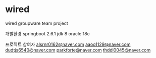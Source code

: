 # wired
wired groupware team project

개발환경
springboot 2.6.1
jdk 8
oracle 18c


프로젝트 참여자
alsrnr0162@naver.com
aaoo1129@naver.com 
dudtjs6540@naver.com
parkforte@naver.com
thddl0045@naver.com
